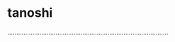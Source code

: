 # tanoshi

..........................................................................................